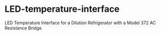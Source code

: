 # LED-temperature-interface
LED Temperature Interface for a Dilution Refrigerator with a Model 372 AC Resistance Bridge
